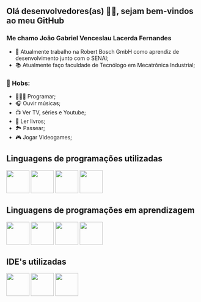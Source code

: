 ## Olá  desenvolvedores(as) 👋🏼, sejam bem-vindos ao meu GitHub
### Me chamo João Gabriel Venceslau Lacerda Fernandes

- 💼 Atualmente trabalho na Robert Bosch GmbH como aprendiz de desenvolvimento junto com o SENAI;
- 📚 Atualmente faço faculdade de Tecnólogo em Mecatrônica Industrial;

### 💖 Hobs: 
- 👨🏼‍💻 Programar; 
- 🎧 Ouvir músicas; 
- 📺 Ver TV, séries e Youtube;
- 📕 Ler livros;
- 🏞 Passear;
- 🎮 Jogar Videogames;


## Linguagens de programações utilizadas
<img src="https://cdn.jsdelivr.net/gh/devicons/devicon/icons/python/python-original-wordmark.svg" width="60" height="60"/> <img src="https://cdn.jsdelivr.net/gh/devicons/devicon/icons/java/java-original-wordmark.svg" width="60" height="60"/> <img src="https://cdn.jsdelivr.net/gh/devicons/devicon/icons/html5/html5-original-wordmark.svg" width="60" height="60"/> <img src="https://cdn.jsdelivr.net/gh/devicons/devicon/icons/css3/css3-original-wordmark.svg" width="60" height="60"/>


## Linguagens de programações em aprendizagem
<img src="https://cdn.jsdelivr.net/gh/devicons/devicon/icons/python/python-original-wordmark.svg" width="60" height="60"/> <img src="https://cdn.jsdelivr.net/gh/devicons/devicon/icons/java/java-original-wordmark.svg" width="60" height="60"/> <img src="https://cdn.jsdelivr.net/gh/devicons/devicon/icons/html5/html5-original-wordmark.svg" width="60" height="60"/> <img src="https://cdn.jsdelivr.net/gh/devicons/devicon/icons/css3/css3-original-wordmark.svg" width="60" height="60"/>

## IDE's utilizadas
<img src="https://cdn.jsdelivr.net/gh/devicons/devicon/icons/pycharm/pycharm-original-wordmark.svg" width="60" height="60"/>
<img src="https://cdn.jsdelivr.net/gh/devicons/devicon/icons/intellij/intellij-original-wordmark.svg" width="60" height="60"/>
<img src="https://cdn.jsdelivr.net/gh/devicons/devicon/icons/vscode/vscode-original-wordmark.svg" width="60" height="60"/>


